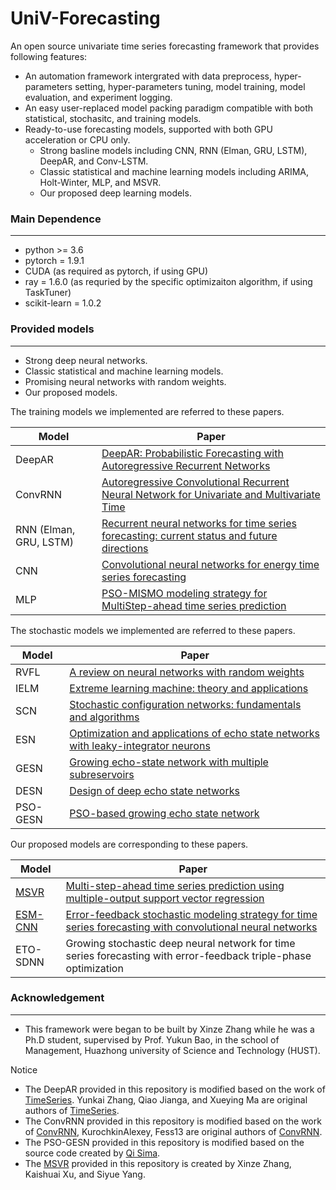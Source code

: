 # UniV-Forecasting

An open source univariate time series forecasting framework that provides following features:

* An automation framework intergrated with data preprocess, hyper-parameters setting, hyper-parameters tuning, model training, model evaluation, and experiment logging.
* An easy user-replaced model packing paradigm compatible with both statistical, stochasitc, and training models.
* Ready-to-use forecasting models, supported with both GPU acceleration or CPU only.
  * Strong basline models including CNN, RNN (Elman, GRU, LSTM), DeepAR, and Conv-LSTM.
  * Classic statistical and machine learning models including ARIMA, Holt-Winter, MLP, and MSVR.
  * Our proposed deep learning models.

### Main Dependence

---

* python >= 3.6
* pytorch = 1.9.1
* CUDA (as required as pytorch, if using GPU)
* ray = 1.6.0 (as requried by the specific optimizaiton algorithm, if using TaskTuner)
* scikit-learn = 1.0.2

### Provided models

---

* Strong deep neural networks.
* Classic statistical and machine learning models.
* Promising neural networks with random weights.
* Our proposed models.

The training models we implemented are referred to these papers.

| Model                  | Paper                                                                                                                       |
| ---------------------- | --------------------------------------------------------------------------------------------------------------------------- |
| DeepAR                 | [DeepAR: Probabilistic Forecasting with Autoregressive Recurrent Networks](https://arxiv.org/abs/1704.04110)                   |
| ConvRNN                | [Autoregressive Convolutional Recurrent Neural Network for Univariate and Multivariate Time](https://arxiv.org/abs/1903.02540) |
| RNN (Elman, GRU, LSTM) | [Recurrent neural networks for time series forecasting: current status and future directions](https://www.sciencedirect.com/science/article/pii/S0169207020300996)                                 |
| CNN                    | [Convolutional neural networks for energy time series forecasting](https://ieeexplore.ieee.org/abstract/document/8489399/)                                                            |
| MLP                    | [PSO-MISMO modeling strategy for MultiStep-ahead time series prediction](https://ieeexplore.ieee.org/abstract/document/6553147/)                                                      |

The stochastic models we implemented are referred to these papers.

| Model    | Paper                                                                                                                                                           |
| -------- | --------------------------------------------------------------------------------------------------------------------------------------------------------------- |
| RVFL     | [A review on neural networks with random weights](https://www.sciencedirect.com/science/article/pii/S0925231217314613)                                                                                                                 |
| IELM     | [Extreme learning machine: theory and applications](https://www.sciencedirect.com/science/article/abs/pii/S0925231206000385)                                                                                                               |
| SCN      | [Stochastic configuration networks: fundamentals and algorithms](https://ieeexplore.ieee.org/abstract/document/8013920/)                                                                                                  |
| ESN      | [Optimization and applications of echo state networks with leaky-integrator neurons](https://www.sciencedirect.com/science/article/abs/pii/S089360800700041X)                                                                              |
| GESN     | [Growing echo-state network with multiple subreservoirs](https://ieeexplore.ieee.org/abstract/document/7386673/)                                                                                                          |
| DESN     | [Design of deep echo state networks](https://www.sciencedirect.com/science/article/abs/pii/S0893608018302223)                                                                                                                              |
| PSO-GESN | [PSO-based growing echo state network](https://www.sciencedirect.com/science/article/abs/pii/S1568494619305551)                                                                                                                            |

Our proposed models are corresponding to these papers.

| Model    | Paper                                                                                                            |
| -------- | ---------------------------------------------------------------------------------------------------------------- |
| [MSVR](https://github.com/Analytics-for-Forecasting/msvr)    | [Multi-step-ahead time series prediction using multiple-output support vector regression](https://www.sciencedirect.com/science/article/abs/pii/S092523121300917X) |
| [ESM-CNN](https://github.com/XinzeZhang/TimeSeriesForecasting-torch)  | [Error-feedback stochastic modeling strategy for time series forecasting with convolutional neural networks](https://www.sciencedirect.com/science/article/abs/pii/S1568494619305551)       |
| ETO-SDNN | Growing stochastic deep neural network for time series forecasting with error-feedback triple-phase optimization |

### Acknowledgement
---

* This framework were began to be built by Xinze Zhang while he was a Ph.D student, supervised by Prof. Yukun Bao, in the school of Management, Huazhong university of Science and Technology (HUST).

Notice
* The DeepAR provided in this repository is modified based on the work of [TimeSeries](https://github.com/zhykoties/TimeSeries). Yunkai Zhang, Qiao Jianga, and Xueying Ma are original authors of [TimeSeries](https://github.com/zhykoties/TimeSeries).
* The ConvRNN provided in this repository is modified based on the work of [ConvRNN](https://github.com/KurochkinAlexey/ConvRNN), KurochkinAlexey, Fess13 are original authors of [ConvRNN](https://github.com/KurochkinAlexey/ConvRNN).
* The PSO-GESN provided in this repository is modified based on the source code created by [Qi Sima](https://github.com/simaqi18).
* The [MSVR](https://github.com/Analytics-for-Forecasting/msvr) provided in this repository is created by Xinze Zhang, Kaishuai Xu, and Siyue Yang.
